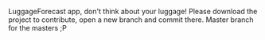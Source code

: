 LuggageForecast app, don't think about your luggage!
Please download the project to contribute, open a new branch and commit there. Master branch for the masters ;P
